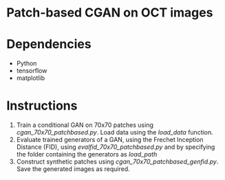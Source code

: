 # Patch-based CGAN on OCT images 

# Dependencies
* Python 
* tensorflow 
* matplotlib

# Instructions
1. Train a conditional GAN on 70x70 patches using *cgan_70x70_patchbased.py*. Load data using the *load_data* function.
2. Evaluate trained generators of a GAN, using the Frechet Inception Distance (FID), using *evalfid_70x70_patchbased.py* and by specifying the folder containing the generators as *load_path*
3. Construct synthetic patches using *cgan_70x70_patchbased_genfid.py*. Save the generated images as required.
